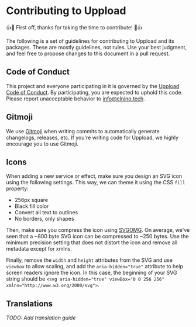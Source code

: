 # Contributing to Uppload

👍🎉 First off, thanks for taking the time to contribute! 🎉👍

The following is a set of guidelines for contributing to Uppload and its packages. These are mostly guidelines, not rules. Use your best judgment, and feel free to propose changes to this document in a pull request.

## Code of Conduct

This project and everyone participating in it is governed by the [Uppload Code of Conduct](https://github.com/elninotech/uppload/blob/master/CODE_OF_CONDUCT.md). By participating, you are expected to uphold this code. Please report unacceptable behavior to [info@elnino.tech](mailto:info@elnino.tech).

## Gitmoji

We use [Gitmoji](https://gitmoji.carloscuesta.me) when writing commits to automatically generate changelogs, releases, etc. If you're writing code for Uppload, we highly encourage you to use Gitmoji.

## Icons

When adding a new service or effect, make sure you design an SVG icon using the following settings. This way, we can theme it using the CSS `fill` property:

- 256px square
- Black fill color
- Convert all text to outlines
- No borders, only shapes

Then, make sure you compress the icon using [SVGOMG](https://jakearchibald.github.io/svgomg/). On average, we've seen that a ~800 byte SVG icon can be compressed to ~250 bytes. Use the minimum precision setting that does not distort the icon and remove all metadata except for xmlns.

Finally, remove the `width` and `height` attributes from the SVG and use `viewbox` to allow scaling, and add the `aria-hidden="true"` attribute to help screen readers ignore the icon. In this case, the beginning of your SVG string should be `<svg aria-hidden="true" viewBox="0 0 256 256" xmlns="http://www.w3.org/2000/svg">`.

## Translations

*TODO: Add translation guide*
